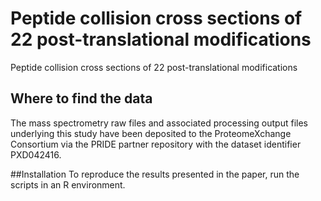 # Peptide collision cross sections of 22 post-translational modifications
Peptide collision cross sections of 22 post-translational modifications

## Where to find the data
The mass spectrometry raw files and associated processing output files underlying this study have been deposited to the ProteomeXchange Consortium via the PRIDE partner repository with the dataset identifier PXD042416.

##Installation
To reproduce the results presented in the paper, run the scripts in an R environment.

